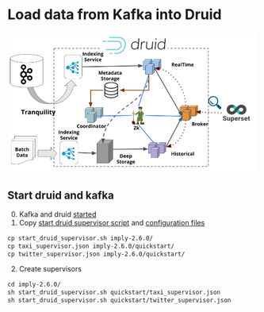Load data from Kafka into Druid
================================

![Druid](/img/druid.png)

Start druid and kafka
----------------------
0. Kafka and druid [started](../README.md)
1. Copy [start druid supervisor script](../scripts) and [configuration files](../scripts)
```
cp start_druid_supervisor.sh imply-2.6.0/
cp taxi_supervisor.json imply-2.6.0/quickstart/
cp twitter_supervisor.json imply-2.6.0/quickstart/
```
2. Create supervisors 
```
cd imply-2.6.0/
sh start_druid_supervisor.sh quickstart/taxi_supervisor.json
sh start_druid_supervisor.sh quickstart/twitter_supervisor.json
```
